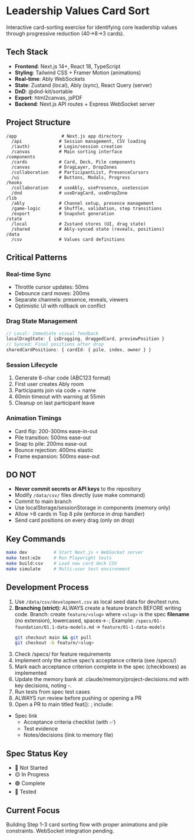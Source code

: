 # Leadership Values Card Sort

Interactive card-sorting exercise for identifying core leadership values through progressive reduction (40→8→3 cards).

## Tech Stack
- **Frontend**: Next.js 14+, React 18, TypeScript
- **Styling**: Tailwind CSS + Framer Motion (animations)
- **Real-time**: Ably WebSockets
- **State**: Zustand (local), Ably (sync), React Query (server)
- **DnD**: @dnd-kit/sortable
- **Export**: html2canvas, jsPDF
- **Backend**: Next.js API routes + Express WebSocket server

## Project Structure
```
/app                 # Next.js app directory
  /api              # Session management, CSV loading
  /(auth)           # Login/session creation
  /canvas           # Main sorting interface
/components
  /cards            # Card, Deck, Pile components  
  /canvas           # DragLayer, DropZones
  /collaboration    # ParticipantList, PresenceCursors
  /ui               # Buttons, Modals, Progress
/hooks
  /collaboration    # useAbly, usePresence, useSession
  /dnd              # useDragCard, useDropZone
/lib
  /ably             # Channel setup, presence management
  /game-logic       # Shuffle, validation, step transitions
  /export           # Snapshot generation
/state
  /local            # Zustand stores (UI, drag state)
  /shared           # Ably-synced state (reveals, positions)
/data
  /csv              # Values card definitions
```

## Critical Patterns

### Real-time Sync
- Throttle cursor updates: 50ms
- Debounce card moves: 200ms  
- Separate channels: presence, reveals, viewers
- Optimistic UI with rollback on conflict

### Drag State Management
```typescript
// Local: Immediate visual feedback
localDragState: { isDragging, draggedCard, previewPosition }
// Synced: Final positions after drop
sharedCardPositions: { cardId: { pile, index, owner } }
```

### Session Lifecycle
1. Generate 6-char code (ABC123 format)
2. First user creates Ably room
3. Participants join via code + name
4. 60min timeout with warning at 55min
5. Cleanup on last participant leave

### Animation Timings
- Card flip: 200-300ms ease-in-out
- Pile transition: 500ms ease-out
- Snap to pile: 200ms ease-out
- Bounce rejection: 400ms elastic
- Frame expansion: 500ms ease-out

## DO NOT
- **Never commit secrets or API keys** to the repository
- Modify `/data/csv/` files directly (use make command)
- Commit to main branch
- Use localStorage/sessionStorage in components (memory only)
- Allow >8 cards in Top 8 pile (enforce in drop handler)
- Send card positions on every drag (only on drop)

## Key Commands
```bash
make dev          # Start Next.js + WebSocket server
make test:e2e     # Run Playwright tests
make build:csv    # Load new card deck CSV
make simulate     # Multi-user test environment
```

## Development Process
1. Use `/data/csv/development.csv` as local seed data for dev/test runs.
2. **Branching (strict):** ALWAYS create a feature branch BEFORE writing code.
    Branch: create `feature/<slug>` where `<slug>` is the spec **filename** (no extension), lowercased, spaces→`-`;
    Example: `/specs/01-foundation/01.1-data-models.md` → `feature/01-1-data-models`
   ```bash
   git checkout main && git pull
   git checkout -b feature/<slug>
   ```
3. Check /specs/ for feature requirements
4. Implement only the active spec’s acceptance criteria (see /specs/)
5. Mark each acceptance criterion complete in the spec (checkboxes) as implemented
6. Update the memory bank at .claude/memory/project-decisions.md with key decisions, noting <date>-<slug>.
7. Run tests from spec test cases
8. ALWAYS run review before pushing or opening a PR
9. Open a PR to main titled feat(<slug>): <short description>; include:
  - Spec link
	- Acceptance criteria checklist (with ✅)
	- Test evidence
	- Notes/decisions (link to memory file)

## Spec Status Key
- 🔴 Not Started
- 🟡 In Progress  
- 🟢 Complete
- 🔵 Tested

## Current Focus
Building Step 1-3 card sorting flow with proper animations and pile constraints. WebSocket integration pending.